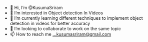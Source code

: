 - 👋 Hi, I’m @KusumaSriram
- 👀 I’m interested in Object detection In Videos
- 🌱 I’m currently learning different techniques to implement object detection in videos for better accuracy
- 💞️ I’m looking to collaborate to work on the same topic
- 📫 How to reach me ...kusumasriram@gmail.com

<!---
KusumaSriram/KusumaSriram is a ✨ special ✨ repository because its `README.md` (this file) appears on your GitHub profile.
You can click the Preview link to take a look at your changes.
--->
